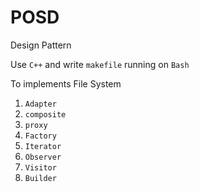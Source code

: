 # POSD
Design Pattern

Use `C++` and write `makefile` running on `Bash`

To implements File System

1. `Adapter`
2. `composite`
3. `proxy`
4. `Factory`
5. `Iterator`
6. `Observer`
7. `Visitor`
8. `Builder`
